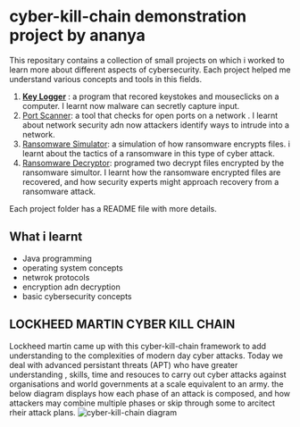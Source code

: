 # cyber-kill-chain demonstration project by ananya

This repositary contains a collection of small projects on which i worked to learn more about different aspects of cybersecurity. Each project helped me understand various concepts and tools in this fields.

1. **[Key Logger](01-keylogger)** : a program that recored keystokes and mouseclicks on a  computer. I learnt now malware can secretly capture input.
2. [Port Scanner](02-portscanner): a tool that checks for open ports on a network . I learnt about network security adn now attackers identify ways to intrude into a network.
3. [Ransomware Simulator](03-ransomware-simulator): a simulation of how ransomware encrypts files. i learnt about the tactics of a ransomware in this type of cyber attack.
4. [Ransomware Decryptor](04-ransomware-decryptor): programed two decrypt files encrypted by the ransomware simultor. I learnt how the ransomware encrypted files are recovered, and how security experts might approach recovery from a ransomware attack.

Each project folder has a README file with more details.

## What i learnt

* Java programming
* operating system concepts
* netwrok protocols
* encryption adn decryption
* basic cybersecurity concepts

## LOCKHEED MARTIN CYBER KILL CHAIN
Lockheed martin came up with this cyber-kill-chain framework to add understanding to the complexities of modern day cyber attacks. Today we deal with advanced persistant threats (APT) who have greater understanding , skills, time and resouces to carry out cyber attacks against organisations and world governments at a scale equivalent to an army. the below diagram displays how each phase of an attack is composed, and how attackers may combine multiple phases or skip through some to arcitect rheir attack plans.
![cyber-kill-chain diagram](https://www.lockheedmartin.com/content/dam/lockheed-martin/rms/photo/cyber/THE-CYBER-KILL-CHAIN-body.png.pc-adaptive.990.medium.png)
